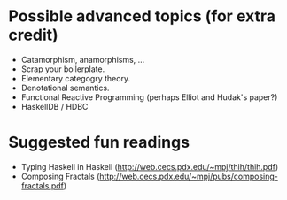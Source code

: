 Possible advanced topics (for extra credit)
===========================================

* Catamorphism, anamorphisms, ...
* Scrap your boilerplate.
* Elementary categogry theory.
* Denotational semantics.
* Functional Reactive Programming (perhaps Elliot and Hudak's paper?)
* HaskellDB / HDBC

Suggested fun readings
======================
* Typing Haskell in Haskell (http://web.cecs.pdx.edu/~mpj/thih/thih.pdf)
* Composing Fractals (http://web.cecs.pdx.edu/~mpj/pubs/composing-fractals.pdf)

